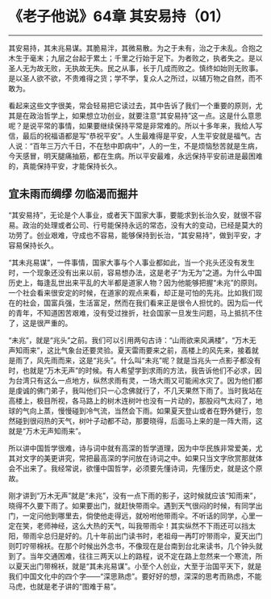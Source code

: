 # 《老子他说》64章 其安易持（01）

------

其安易持，其未兆易谋。其脆易泮，其微易散。为之于未有，治之于未乱。合抱之木生于毫末；九层之台起于累土；千里之行始于足下。为者败之，执者失之。是以圣人无为故无败，无执故无失。民之从事，长于几成而败之。慎终如始则无败事。是以圣人欲不欲，不贵难得之货；学不学，复众人之所过，以辅万物之自然，而不敢为。

看起来这些文字很美，常会轻易把它读过去，其中告诉了我们一个重要的原则，尤其是在政治哲学上，如果想立功创业，就要注意“其安易持”这一点。这是什么意思呢？是说平常的事情，如果要继续保持平常是非常难的。所以十多年来，我给人写信，最后的祝福语都是写“恭祝平安”。人生最难得是平安，人生平安就是福气。古人说：“百年三万六千日，不在愁中即病中”，人的一生，不是烦恼愁苦就是生病，今天感冒，明天腿痛抽筋，都在生病。所以平安最难，永远保持平安前进是最困难的，真能保持平安，才能保持长久。

## 宜未雨而绸缪 勿临渴而掘井

“其安易持”，无论是个人事业，或者天下国家大事，要能求到长治久安，就很不容易。政治的处理或者公司、行号能保持永远的常态，没有大的变动，已经是莫大的功劳了。创业艰难，守成也不容易，能够保持到长治，“其安易持”，做到平安，才容易保持长久。

“其未兆易谋”，一件事情，国家大事与个人事业都如此，当一个兆头还没有发生时，一个现象还没有出来以前，容易想办法，这是老子“为无为”之道。为什么中国历史上，每逢乱世出来平乱的大半都是道家人物？因为他能够把握“未兆”的原则。一个社会看来很安定的时候，在道家的观点来看，却正是可怕的先兆。比如我们现在的社会，国富兵强，生活富足，然而在我们看来正是很令人担忧的。因为后一代的青年，不知道困苦艰难，没有受过挫折，社会国家一旦发生问题，马上抵抗不住了，这是很严重的。

“未兆”，就是“兆头”之前。我们可以引用两句古诗：“山雨欲来风满楼”，“万木无声知雨来”，这比气象台还要灵验。夏天雷雨要来之前，高楼上的风先来，接着就是雨了，风先雨而来，这是“兆头”。什么叫“未兆”呢？就是当兆头一点影子都没有时，也就是“万木无声”的时候。有人希望学到求雨的方法，我告诉他们不必求，因为台湾只有这么一点地方，纵然求雨有灵，一场大雨又可能闹水灾了。因为他们都是虔诚的佛门弟子，我叫他们只一心念佛就行了，不几天果然下雨了。当时我站在高楼上，极目所视，各马路上的树木连树叶也没有一片动的，那股闷气太闷了，地球的气向上蒸，慢慢碰到冷气流，当然会下雨。如果夏天登山或者在野外健行，忽然碰到很闷热的天气，树叶子动都不动，那要晓得，后面马上来的是一阵大雨，这就是“万木无声知雨来”。

所以讲中国哲学很难，诗与词中就有高深的哲学道理，因为中华民族非常爱美，尤其对文字的美更讲究，常把最高深的学问放在诗词之中。如果只当文字欣赏那就体会不出来了。我经常说，欲懂中国哲学，必须要先懂诗词，先懂历史，就是这个原故。

刚才讲到“万木无声”就是“未兆”，没有一点下雨的影子，这时候就应该“知雨来”，晓得不久要下雨了。如果要出门，就赶快带雨伞。遇到天气很闷的时候，有同学出门，一定问他到哪里去，倘使他走得远，就吩咐他带雨伞。不听话的同学，心里一定在笑，老师神经，这么大热的天气，叫我带雨伞！其实纵然不下雨还可以挡太阳，带雨伞总归是好的。几十年前出门读书时，老祖母一再叮咛带雨伞，夏天出门则叮咛带棉袄。在那个时候出外念书，不像现在是台南到台北来读书，几个钟头就到了。当年交通困难，往往三两天以上的路程，说不定在路上忽然来一个寒流，所以夏天出门带棉袄，就是“其未兆易谋”。小至个人创业，大至于治国平天下，就是我们中国文化中的四个字——“深思熟虑”。要好好的想，深深的思考而熟虑，不能马虎，也就是老子讲的“图难于易”。